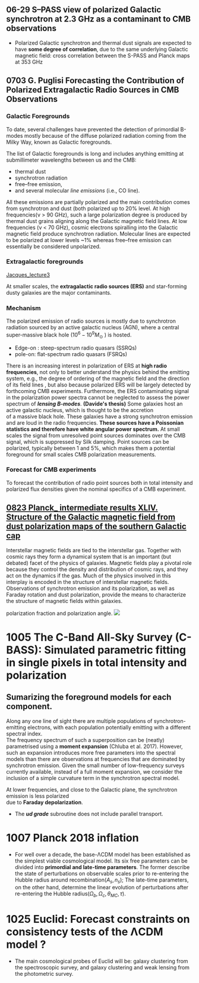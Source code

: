 
## 06-29 S–PASS view of polarized Galactic synchrotron at 2.3 GHz as a contaminant to CMB observations
- Polarized Galactic synchrotron and thermal dust signals are expected to have **some degree of correlation**, due to the same underlying Galactic magnetic field: cross correlation between the S-PASS and Planck maps at 353 GHz

## 0703 G. Puglisi Forecasting the Contribution of Polarized Extragalactic Radio Sources in  CMB Observations

### Galactic Foregrounds

To date, several challenges have prevented the detection of primordial B-modes mostly because of the diffuse polarized radiation coming from the Milky Way, known as Galactic foregrounds. 

The list of Galactic foregrounds is long and includes anything emitting at submillimeter wavelengths between us and the CMB: 
- thermal dust
- synchrotron radiation
- free–free emission,
- and several molecular *line emissions* (i.e., CO line). 

All these emissions are partially polarized and the main contribution comes from synchrotron and dust (both polarized up to 20% level. At high frequencies(ν > 90 GHz), such a large polarization degree is produced by thermal dust grains aligning along the Galactic magnetic field lines. At low frequencies (ν < 70 GHz), cosmic electrons spiralling into the Galactic magnetic field produce synchrotron radiation. Molecular lines are expected to be polarized at lower levels ~1% whereas free–free emission can essentially be considered unpolarized.

### Extragalactic foregrounds
[Jacques_lecture3](https://photos.google.com/search/_tra_/photo/AF1QipNDcMtrRr5AwFXJjY6NdHiWklVbg--YzArtAbBD)

At smaller scales, the **extragalactic radio sources (ERS)** and star-forming dusty galaxies are the major contaminants.

### Mechanism 
The polarized emission of radio sources is mostly due to synchrotron radiation sourced by an  active galactic nucleus (AGN), where a central super-massive black hole ($10^6 - 10^9 M_{\odot}$ ) is hosted.

- Edge-on : steep-spectrum radio quasars (SSRQs)
- pole-on: flat-spectrum radio quasars (FSRQs)

There is an increasing interest in polarization of ERS at **high radio frequencies**, not only to better understand the physics behind the emitting system, e.g., the degree of ordering of the magnetic field and the direction of its field lines , but also because polarized ERS will be largely detected by forthcoming CMB experiments. Furthermore, the ERS contaminating signal in the polarization power spectra cannot be neglected to assess the power spectrum of ***lensing B-modes***.
**(Davide's thesis)**
Some galaxies host an active galactic nucleus, which is thought to be the accretion  
of a massive black hole. These galaxies have a strong synchrotron emission and are loud in the radio frequencies. **These sources have a Poissonian statistics and therefore have white angular power spectrum.**   At small scales the signal from unresolved point sources dominates over the CMB signal, which is suppressed by Silk damping. Point sources can be polarized, typically between 1 and 5%, which makes them a potential foreground for small scales CMB polarization measurements.

### Forecast for CMB experiments
To forecast the contribution of radio point sources both in total intensity and polarized flux densities given the nominal specifics of a CMB experiment.

## [0823 Planck_ intermediate results XLIV. Structure of the Galactic magnetic field from dust polarization maps of the southern Galactic cap](https://www.aanda.org/articles/aa/full_html/2016/12/aa28636-16/aa28636-16.html#R2)
Interstellar magnetic fields are tied to the interstellar gas. Together with cosmic rays they form a dynamical system that is an important (but debated) facet of the physics of galaxies. Magnetic fields play a pivotal role because they control the density and distribution of cosmic rays, and they act on the dynamics if the gas. Much of the physics involved in this interplay is encoded in the structure of interstellar magnetic fields. Observations of synchrotron emission and its polarization, as well as Faraday rotation and dust polarization, provide the means to characterize the structure of magnetic fields within galaxies.


polarization fraction and polarization angle.
![](https://www.aanda.org/articles/aa/full_html/2016/12/aa28636-16/aa28636-16-eq38.png)

# 1005 The C-Band All-Sky Survey (C-BASS): Simulated parametric fitting in single pixels in total intensity and  polarization

## Sumarizing the foreground models for each component.

Along any one line of sight there are multiple populations of synchrotron-emitting electrons, with each population potentially emitting with a different spectral index.  
The frequency spectrum of such a superposition can be  (neatly) parametrised using a **moment expansion** (Chluba  et al. 2017). However, such an expansion introduces more free parameters into the spectral models than there are observations at frequencies that are dominated by synchrotron  emission. Given the small number of low-frequency surveys  currently available, instead of a full moment expansion, we  consider the inclusion of a simple curvature term in the synchrotron spectral model.

At lower frequencies, and close to the Galactic plane, the synchrotron emission is less polarized  
due to **Faraday depolarization**.

- The ***ud grade*** subroutine does not include parallel transport.

# 1007 Planck 2018 inflation
- For well over a decade, the base-ΛCDM model has been established as the simplest viable cosmological model. Its six free  parameters can be divided into **primordial and late-time parameters**. The former describe the state of perturbations on observable  scales prior to re-entering the Hubble radius  around recombination($A_s, n_s$); The late-time parameters, on the other hand, determine the linear evolution of perturbations after re-entering the Hubble radius($\Omega_b, \Omega_c, \theta_{MC}, \tau$). 

# 1025 Euclid: Forecast constraints on consistency tests of the ΛCDM model ?
- The main cosmological probes of Euclid will be: galaxy clustering from the spectroscopic survey, and galaxy clustering and weak lensing from the photometric survey.


<!--stackedit_data:
eyJoaXN0b3J5IjpbLTMwODAyNTQ1MiwtMzYyMTA4MDFdfQ==
-->